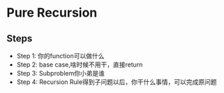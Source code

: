 # Pure Recursion

## Steps

* Step 1: 你的function可以做什么
* Step 2: base case,啥时候不用干，直接return
* Step 3: Subproblem你小弟是谁
* Step 4: Recursion Rule得到子问题以后，你干什么事情，可以完成原问题
